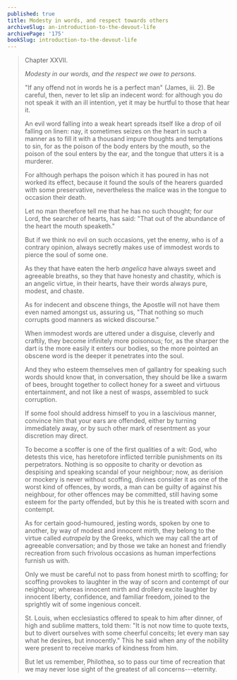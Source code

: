 ```yaml
---
published: true
title: Modesty in words, and respect towards others
archiveSlug: an-introduction-to-the-devout-life
archivePage: '175'
bookSlug: introduction-to-the-devout-life
---
```


> Chapter XXVII.
>
> *Modesty in our words, and the respect we owe to persons.*
>
> "If any offend not in words he is a perfect man" (James, iii. 2). Be careful, then, never to let slip an indecent word: for although you do not speak it with an ill intention, yet it may be hurtful to those that hear it.
>
> An evil word falling into a weak heart spreads itself like a drop of oil falling on linen: nay, it sometimes seizes on the heart in such a manner as to fill it with a thousand impure thoughts and temptations to sin, for as the poison of the body enters by the mouth, so the poison of the soul enters by the ear, and the tongue that utters it is a murderer.
>
> For although perhaps the poison which it has poured in has not worked its effect, because it found the souls of the hearers guarded with some preservative, nevertheless the malice was in the tongue to occasion their death.
>
> Let no man therefore tell me that he has no such thought; for our Lord, the searcher of hearts, has said: "That out of the abundance of the heart the mouth speaketh."
>
> But if we think no evil on such occasions, yet the enemy, who is of a contrary opinion, always secretly makes use of immodest words to pierce the soul of some one.
>
> As they that have eaten the herb *angelica* have always sweet and agreeable breaths, so they that have honesty and chastity, which is an angelic virtue, in their hearts, have their words always pure, modest, and chaste.
>
> As for indecent and obscene things, the Apostle will not have them even named amongst us, assuring us, "That nothing so much corrupts good manners as wicked discourse."
>
> When immodest words are uttered under a disguise, cleverly and craftily, they become infinitely more poisonous; for, as the sharper the dart is the more easily it enters our bodies, so the more pointed an obscene word is the deeper it penetrates into the soul.
>
> And they who esteem themselves men of gallantry for speaking such words should know that, in conversation, they should be like a swarm of bees, brought together to collect honey for a sweet and virtuous entertainment, and not like a nest of wasps, assembled to suck corruption.
>
> If some fool should address himself to you in a lascivious manner, convince him that your ears are offended, either by turning immediately away, or by such other mark of resentment as your discretion may direct.
>
> To become a scoffer is one of the first qualities of a wit: God, who detests this vice, has heretofore inflicted terrible punishments on its perpetrators. Nothing is so opposite to charity or devotion as despising and speaking scandal of your neighbour; now, as derision or mockery is never without scoffing, divines consider it as one of the worst kind of offences, by words, a man can be guilty of against his neighbour, for other offences may be committed, still having some esteem for the party offended, but by this he is treated with scorn and contempt.
>
> As for certain good-humoured, jesting words, spoken by one to another, by way of modest and innocent mirth, they belong to the virtue called *eutrapela* by the Greeks, which we may call the art of agreeable conversation; and by those we take an honest and friendly recreation from such frivolous occasions as human imperfections furnish us with.
>
> Only we must be careful not to pass from honest mirth to scoffing; for scoffing provokes to laughter in the way of scorn and contempt of our neighbour; whereas innocent mirth and drollery excite laughter by innocent liberty, confidence, and familiar freedom, joined to the sprightly wit of some ingenious conceit.
>
> St. Louis, when ecclesiastics offered to speak to him after dinner, of high and sublime matters, told them: "It is not now time to quote texts, but to divert ourselves with some cheerful conceits; let every man say what he desires, but innocently." This he said when any of the nobility were present to receive marks of kindness from him.
>
> But let us remember, Philothea, so to pass our time of recreation that we may never lose sight of the greatest of all concerns---eternity.
